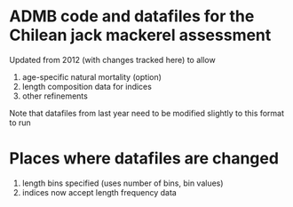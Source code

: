 ADMB code and datafiles for the Chilean jack mackerel assessment
=================================

Updated from 2012 (with changes tracked here) to allow 
1. age-specific natural mortality (option)
2. length composition data for indices
3. other refinements


Note that datafiles from last year need to be modified slightly to this format to run 

# Places where datafiles are changed

1. length bins specified (uses number of bins, bin values)
2. indices now accept length frequency data

